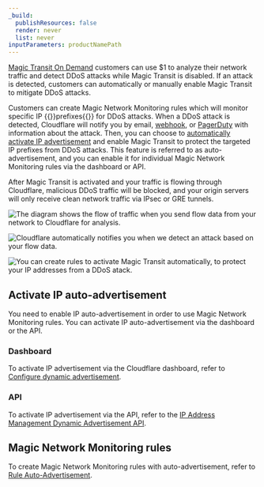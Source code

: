 ```yaml
---
_build:
  publishResources: false
  render: never
  list: never
inputParameters: productNamePath
---
```


[Magic Transit On Demand](/magic-transit/on-demand/) customers can use $1 to analyze their network traffic and detect DDoS attacks while Magic Transit is disabled. If an attack is detected, customers can automatically or manually enable Magic Transit to mitigate DDoS attacks.

Customers can create Magic Network Monitoring rules which will monitor specific IP {{<glossary-tooltip term_id="prefix">}}prefixes{{</glossary-tooltip>}} for DDoS attacks. When a DDoS attack is detected, Cloudflare  will notify you by email, [webhook](/notifications/get-started/configure-webhooks/), or [PagerDuty](/notifications/get-started/configure-pagerduty/) with information about the attack. Then, you can choose to [automatically activate IP advertisement](#activate-ip-auto-advertisement) and enable Magic Transit to protect the targeted IP prefixes from DDoS attacks. This feature is referred to as auto-advertisement, and you can enable it for individual Magic Network Monitoring rules via the dashboard or API.

After Magic Transit is activated and your traffic is flowing through Cloudflare, malicious DDoS traffic will be blocked, and your origin servers will only receive clean network traffic via IPsec or GRE tunnels.

<div class="large-img centered">

![The diagram shows the flow of traffic when you send flow data from your network to Cloudflare for analysis.](/images/magic-network-monitoring/1-flowdata.png)

</div>

<div class="large-img centered">

![Cloudflare automatically notifies you when we detect an attack based on your flow data.](/images/magic-network-monitoring/2-flowdata.png)

</div>

<div class="large-img centered">

![You can create rules to activate Magic Transit automatically, to protect your IP addresses from a DDoS atack.](/images/magic-network-monitoring/3-flowdata.png)

</div>

## Activate IP auto-advertisement

You need to enable IP auto-advertisement in order to use Magic Network Monitoring rules. You can activate IP auto-advertisement via the dashboard or the API.

### Dashboard

To activate IP advertisement via the Cloudflare dashboard, refer to [Configure dynamic advertisement](/byoip/concepts/dynamic-advertisement/best-practices/#configure-dynamic-advertisement).

### API

To activate IP advertisement via the API, refer to the [IP Address Management Dynamic Advertisement API](/api/operations/ip-address-management-dynamic-advertisement-get-advertisement-status).

## Magic Network Monitoring rules

To create Magic Network Monitoring rules with auto-advertisement, refer to [Rule Auto-Advertisement](/magic-network-monitoring/rules/#rule-auto-advertisement).